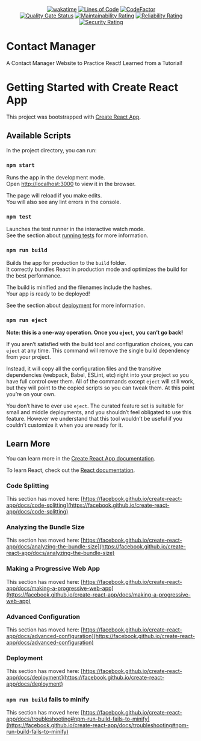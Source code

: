 <div align="center">

  [![wakatime](https://wakatime.com/badge/github/Amir-Pourhadi/Contact-Manager.svg)](https://wakatime.com/badge/github/Amir-Pourhadi/Contact-Manager)
  [![Lines of Code](https://sonarcloud.io/api/project_badges/measure?project=Amir-Pourhadi_Contact-Manager&metric=ncloc)](https://sonarcloud.io/dashboard?id=Amir-Pourhadi_Contact-Manager)
  [![CodeFactor](https://www.codefactor.io/repository/github/amir-pourhadi/contact-manager/badge)](https://www.codefactor.io/repository/github/amir-pourhadi/contact-manager)  
  [![Quality Gate Status](https://sonarcloud.io/api/project_badges/measure?project=Amir-Pourhadi_Contact-Manager&metric=alert_status)](https://sonarcloud.io/dashboard?id=Amir-Pourhadi_Contact-Manager)
  [![Maintainability Rating](https://sonarcloud.io/api/project_badges/measure?project=Amir-Pourhadi_Contact-Manager&metric=sqale_rating)](https://sonarcloud.io/dashboard?id=Amir-Pourhadi_Contact-Manager)
  [![Reliability Rating](https://sonarcloud.io/api/project_badges/measure?project=Amir-Pourhadi_Contact-Manager&metric=reliability_rating)](https://sonarcloud.io/dashboard?id=Amir-Pourhadi_Contact-Manager)
  [![Security Rating](https://sonarcloud.io/api/project_badges/measure?project=Amir-Pourhadi_Contact-Manager&metric=security_rating)](https://sonarcloud.io/dashboard?id=Amir-Pourhadi_Contact-Manager)
</div>

# Contact Manager
A Contact Manager Website to Practice React! Learned from a Tutorial!

# Getting Started with Create React App

This project was bootstrapped with [Create React App](https://github.com/facebook/create-react-app).

## Available Scripts

In the project directory, you can run:

### `npm start`

Runs the app in the development mode.\
Open [http://localhost:3000](http://localhost:3000) to view it in the browser.

The page will reload if you make edits.\
You will also see any lint errors in the console.

### `npm test`

Launches the test runner in the interactive watch mode.\
See the section about [running tests](https://facebook.github.io/create-react-app/docs/running-tests) for more information.

### `npm run build`

Builds the app for production to the `build` folder.\
It correctly bundles React in production mode and optimizes the build for the best performance.

The build is minified and the filenames include the hashes.\
Your app is ready to be deployed!

See the section about [deployment](https://facebook.github.io/create-react-app/docs/deployment) for more information.

### `npm run eject`

**Note: this is a one-way operation. Once you `eject`, you can’t go back!**

If you aren’t satisfied with the build tool and configuration choices, you can `eject` at any time. This command will remove the single build dependency from your project.

Instead, it will copy all the configuration files and the transitive dependencies (webpack, Babel, ESLint, etc) right into your project so you have full control over them. All of the commands except `eject` will still work, but they will point to the copied scripts so you can tweak them. At this point you’re on your own.

You don’t have to ever use `eject`. The curated feature set is suitable for small and middle deployments, and you shouldn’t feel obligated to use this feature. However we understand that this tool wouldn’t be useful if you couldn’t customize it when you are ready for it.

## Learn More

You can learn more in the [Create React App documentation](https://facebook.github.io/create-react-app/docs/getting-started).

To learn React, check out the [React documentation](https://reactjs.org/).

### Code Splitting

This section has moved here: [https://facebook.github.io/create-react-app/docs/code-splitting](https://facebook.github.io/create-react-app/docs/code-splitting)

### Analyzing the Bundle Size

This section has moved here: [https://facebook.github.io/create-react-app/docs/analyzing-the-bundle-size](https://facebook.github.io/create-react-app/docs/analyzing-the-bundle-size)

### Making a Progressive Web App

This section has moved here: [https://facebook.github.io/create-react-app/docs/making-a-progressive-web-app](https://facebook.github.io/create-react-app/docs/making-a-progressive-web-app)

### Advanced Configuration

This section has moved here: [https://facebook.github.io/create-react-app/docs/advanced-configuration](https://facebook.github.io/create-react-app/docs/advanced-configuration)

### Deployment

This section has moved here: [https://facebook.github.io/create-react-app/docs/deployment](https://facebook.github.io/create-react-app/docs/deployment)

### `npm run build` fails to minify

This section has moved here: [https://facebook.github.io/create-react-app/docs/troubleshooting#npm-run-build-fails-to-minify](https://facebook.github.io/create-react-app/docs/troubleshooting#npm-run-build-fails-to-minify)
